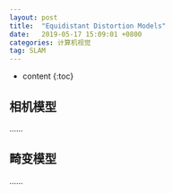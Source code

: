 ```yaml
---
layout: post
title:  "Equidistant Distortion Models"
date:   2019-05-17 15:09:01 +0800
categories: 计算机视觉
tag: SLAM
---
```


* content
{:toc}


## 相机模型
……
## 畸变模型
……
